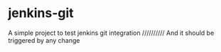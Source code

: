 # jenkins-git

A simple project to test jenkins git integration
//////////
And it should be triggered by any change
